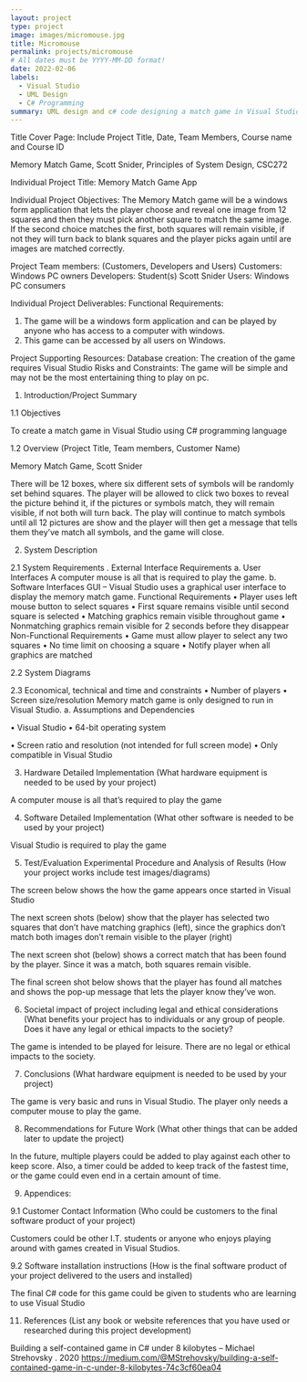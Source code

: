 ```yaml
---
layout: project
type: project
image: images/micromouse.jpg
title: Micromouse
permalink: projects/micromouse
# All dates must be YYYY-MM-DD format!
date: 2022-02-06
labels:
  - Visual Studio
  - UML Design
  - C# Programming
summary: UML design and c# code designing a match game in Visual Studio that can be played in the GUI
---
```


Title Cover Page: Include Project Title, Date, Team Members, Course name and Course ID
 

Memory Match Game, Scott Snider, Principles of System Design, CSC272
 

Individual Project Title: Memory Match Game App

 
Individual Project Objectives:
The Memory Match game will be a windows form application that lets the player choose and  reveal one image from 12 squares and then they must pick another square to match the same image. If the second choice matches the first, both squares will remain visible, if not they will turn back to blank squares and the player picks again until are images are matched correctly.


Project Team members: (Customers, Developers and Users)
Customers: Windows PC owners
Developers: Student(s) Scott Snider
Users: Windows PC consumers


Individual Project Deliverables: 
Functional Requirements:
1.	The game will be a windows form application and can be played by anyone who has access to a computer with windows.
2.	This game can be accessed by all users on Windows.


Project Supporting Resources: 
Database creation: The creation of the game requires Visual Studio
Risks and Constraints: 
The game will be simple and may not be the most entertaining thing to play on pc.

1.	Introduction/Project Summary

1.1	Objectives

To create a match game in Visual Studio using C# programming language

1.2	Overview (Project Title, Team members, Customer Name)

Memory Match Game, Scott Snider

There will be 12 boxes, where six different sets of symbols will be randomly set behind squares. The player will be allowed to click two boxes to reveal the picture behind it, if the pictures or symbols match, they will remain visible, if not both will turn back. The play will continue to match symbols until all 12 pictures are show and the player will then get a message that tells them they’ve match all symbols, and the game will close.


2.	System Description

2.1	System Requirements
. External Interface Requirements
a. User Interfaces
A computer mouse is all that is required to play the game.
b. Software Interfaces
GUI – Visual Studio uses a graphical user interface to display the memory match game.
Functional Requirements
•	Player uses left mouse button to select squares
•	First square remains visible until second square is selected
•	Matching graphics remain visible throughout game
•	Nonmatching graphics remain visible for 2 seconds before they disappear
Non-Functional Requirements
•	Game must allow player to select any two squares 
•	No time limit on choosing a square
•	Notify player when all graphics are matched

2.2	System Diagrams

 

2.3	Economical, technical and time and constraints
•	Number of players
•	Screen size/resolution
Memory match game is only designed to run in Visual Studio.
a.	Assumptions and Dependencies

•	Visual Studio
•	64-bit operating system

•	Screen ratio and resolution (not intended for full screen mode)
•	Only compatible in Visual Studio


3.	Hardware Detailed Implementation (What hardware equipment is needed to be used by your project)

A computer mouse is all that’s required to play the game

4.	Software Detailed Implementation (What other software is needed to be used by your project)

Visual Studio is required to play the game

5.	Test/Evaluation Experimental Procedure and Analysis of Results (How your project works include test images/diagrams)

The screen below shows the how the game appears once started in Visual Studio

 



The next screen shots (below) show that the player has selected two squares that don’t have matching graphics (left), since the graphics don’t match both images don’t remain visible to the player (right)


                



The next screen shot (below) shows a correct match that has been found by the player. Since it was a match, both squares remain visible.

 




The final screen shot below shows that the player has found all matches and shows the pop-up message that lets the player know they’ve won.

 





6.	Societal impact of project including legal and ethical considerations (What benefits your project has to individuals or any group of people. Does it have any legal or ethical impacts to the society?


The game is intended to be played for leisure. There are no legal or ethical impacts to the society.

7.	Conclusions (What hardware equipment is needed to be used by your project)

The game is very basic and runs in Visual Studio. The player only needs a computer mouse to play the game.

8.	Recommendations for Future Work (What other things that can be added later to update the project)

In the future, multiple players could be added to play against each other to keep score. Also, a timer could be added to keep track of the fastest time, or the game could even end in a certain amount of time.

9.	Appendices:


9.1 Customer Contact Information (Who could be customers to the final software product of your project)

Customers could be other I.T. students or anyone who enjoys playing around with games created in Visual Studios.

9.2 Software installation instructions (How is the final software product of your project delivered to the users and installed)

The final C# code for this game could be given to students who are learning to use Visual Studio


11. References (List any book or website references that you have used or researched during this project development)

Building a self-contained game in C# under 8 kilobytes – Michael Strehovsky . 2020 https://medium.com/@MStrehovsky/building-a-self-contained-game-in-c-under-8-kilobytes-74c3cf60ea04


 



